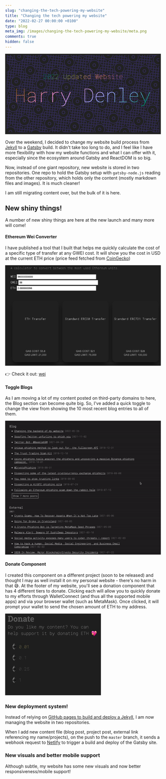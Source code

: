 ```yaml
---
slug: "changing-the-tech-powering-my-website"
title: "Changing the tech powering my website"
date: "2022-02-27 00:00:00 +0100"
type: blog
meta_img: /images/changing-the-tech-powering-my-website/meta.png 
comments: true
hidden: false
---
```


![/images/changing-the-tech-powering-my-website/meta.png](./images/changing-the-tech-powering-my-website/meta.png)

Over the weekend, I decided to change my website build process from [Jekyll](https://jekyllrb.com/) to a [Gatsby](https://www.gatsbyjs.com/) build. It didn't take too long to do, and I feel like I have more flexibility with how my website functions and what I can offer with it, especially since the ecosystem around Gatsby and ReactDOM is so big.

Now, instead of one giant repository, new website is stored in two repositories. One repo to hold the Gatsby setup with `gatsby-node.js` reading from the other repository, which holds only the content (mostly markdown files and images). It is much cleaner!

I am still migrating content over, but the bulk of it is here.

## New shiny things!

A number of new shiny things are here at the new launch and many more will come!

#### Ethereum Wei Converter

I have published a tool that I built that helps me quickly calculate the cost of a specific type of transfer at any GWEI cost. It will show you the cost in USD at the current ETH price (price feed fetched from [CoinGecko](https://coingecko.com))

![/images/changing-the-tech-powering-my-website/2.png](./images/changing-the-tech-powering-my-website/2.png)

👉 Check it out: [wei](/tools/wei)

#### Toggle Blogs

As I am moving a lot of my content posted on third-party domains to here, the Blog section can become quite big. So, I've added a quick toggle to change the view from showing the 10 most recent blog entries to all of them.

![/images/changing-the-tech-powering-my-website/1.gif](./images/changing-the-tech-powering-my-website/1.gif)

#### Donate Component

I created this component on a different project (soon to be released) and thought I may as well install it on my personal website - there's no harm in that 😅. At the footer of my website, you'll see a donation component that has 4 different tiers to donate. Clicking each will allow you to quickly donate to my efforts through WalletConnect (and thus all the supported mobile apps) and via your browser wallet (such as MetaMask). Once clicked, it will prompt your wallet to send the chosen amount of ETH to my address.

![/images/changing-the-tech-powering-my-website/3.gif](./images/changing-the-tech-powering-my-website/3.gif)

### New deployment system!

Instead of relying on [GitHub pages to build and deploy a Jekyll](https://docs.github.com/en/pages/setting-up-a-github-pages-site-with-jekyll), I am now managing the website in two repositories.

When I add new content file (blog post, project post, external link referencing my name/projects), on the push to the `master` branch, it sends a webhook request to [Netlify](https://www.netlify.com/) to trigger a build and deploy of the Gatsby site.

### New visuals and better mobile support

Although subtle, my website has some new visuals and now better responsiveness/mobile support! 